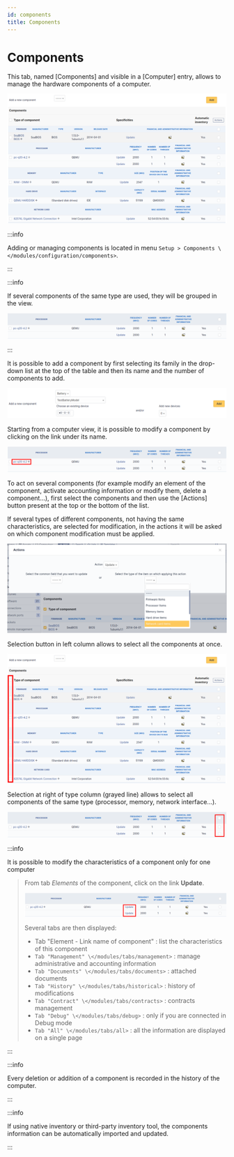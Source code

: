 ```yaml
---
id: components
title: Components
---
```


# Components

This tab, named [Components] and visible in a
[Computer] entry, allows to manage the hardware components
of a computer.

![Components screen](../../../assets/modules/assets/images/component.png)

:::info

Adding or managing components is located in menu
`Setup > Components \</modules/configuration/components>`.

:::

:::info

If several components of the same type are used, they will be grouped
in the view.

![Grouped components](../../../assets/modules/assets/images/component_group.png)

:::

It is possible to add a component by first selecting its family in the
drop-down list at the top of the table and then its name and the number
of components to add.

![Adding a component](../../../assets/modules/assets/images/component_add.png)

Starting from a computer view, it is possible to modify a component by
clicking on the link under its name.

![Modify a component](../../../assets/modules/assets/images/component_update.png)

To act on several components (for example modify an element of the
component, activate accounting information or modify them, delete a
component...), first select the components and then use the
[Actions] button present at the top or the bottom of the
list.

If several types of different components, not having the same
characteristics, are selected for modification, in the actions it will
be asked on which component modification must be applied.

![Mass actions on a component](../../../assets/modules/assets/images/component_computer_massives_actions.png)

Selection button in left column allows to select all the components at
once.

![Component selection (left)](../../../assets/modules/assets/images/component_select_group_left.png)

Selection at right of type column (grayed line) allows to select all
components of the same type (processor, memory, network interface...).

![Component selection (right)](../../../assets/modules/assets/images/component_select_group_right.png)

:::info

It is possible to modify the characteristics of a component only for
one computer

> From tab *Elements* of the component, click on the link **Update**.
>
> ![Modify a component](../../../assets/modules/assets/images/component_update_link.png)
>
> Several tabs are then displayed:
>
> - Tab "Element - Link name of component" : list the
>   characteristics of this component
> - `Tab "Management" \</modules/tabs/management>` : manage administrative and accounting information
> - `Tab "Documents" \</modules/tabs/documents>` : attached documents
> - `Tab "History" \</modules/tabs/historical>` : history of modifications
> - `Tab "Contract" \</modules/tabs/contracts>` : contracts management
> - `Tab "Debug" \</modules/tabs/debug>`
>   : only if you are connected in Debug mode
> - `Tab "All" \</modules/tabs/all>` :
>   all the information are displayed on a single page

:::

:::info

Every deletion or addition of a component is recorded in the history
of the computer.

:::

:::info

If using native inventory or third-party inventory tool, the
components information can be automatically imported and updated.

:::
